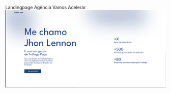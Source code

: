Landingpage Agência Vamos Acelerar
![VMS Acelerar](https://github.com/PEAKYCOMMAND/VmsAclPage/blob/main/src/img/2024-04-17_17-19.png)
